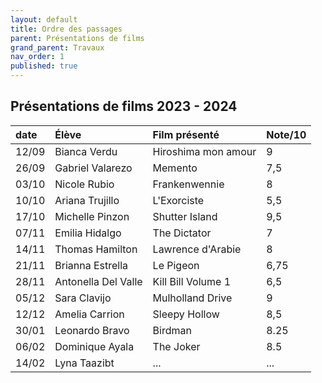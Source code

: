 ```yaml
---
layout: default
title: Ordre des passages
parent: Présentations de films
grand_parent: Travaux
nav_order: 1
published: true
---
```

## Présentations de films 2023 - 2024

| date | Élève        | Film présenté        | Note/10 |
|:-------------|:-------------|:------------------|:------|
| 12/09 | Bianca Verdu | Hiroshima mon amour | 9  |
| 26/09 | Gabriel Valarezo | Memento | 7,5  |
| 03/10 | Nicole Rubio | Frankenwennie | 8  |
| 10/10 | Ariana Trujillo | L'Exorciste | 5,5  |
| 17/10 | Michelle Pinzon | Shutter Island | 9,5  |
| 07/11 | Emilia Hidalgo | The Dictator | 7  |
| 14/11 | Thomas Hamilton | Lawrence d'Arabie | 8  |
| 21/11 | Brianna Estrella | Le Pigeon | 6,75  |
| 28/11 | Antonella Del Valle | Kill Bill Volume 1 | 6,5  |
| 05/12 | Sara Clavijo | Mulholland Drive | 9  |
| 12/12 | Amelia Carrion | Sleepy Hollow | 8,5  |
| 30/01 | Leonardo Bravo | Birdman | 8.25  |
| 06/02 | Dominique Ayala |The Joker | 8.5  |
| 14/02 | Lyna Taazibt | ... | ...  |
